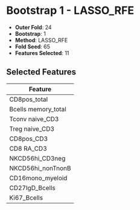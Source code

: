 # Bootstrap 1 - LASSO_RFE

- **Outer Fold**: 24
- **Bootstrap**: 1
- **Method**: LASSO_RFE
- **Fold Seed**: 65
- **Features Selected**: 11

## Selected Features

| Feature |
|---------|
| CD8pos_total |
| Bcells memory_total |
| Tconv naive_CD3 |
| Treg naive_CD3 |
| CD8pos_CD3 |
| CD8 RA_CD3 |
| NKCD56hi_CD3neg |
| NKCD56hi_nonTnonB |
| CD16mono_myeloid |
| CD27IgD_Bcells |
| Ki67_Bcells |

